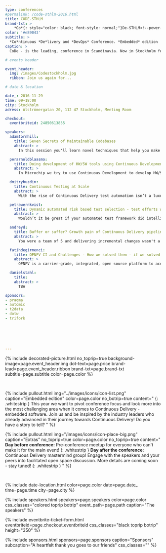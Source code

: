 ```yaml
---
type: conferences
#permalink: /code-sthlm-2016.html
title: CODE-STHLM
brand-txt: >
    *Co*{: style="color: black; font-style: normal;"}De-STHLM<!--power-icon-->
color: '#e89043'
subtitle: >
  *Co*ntinuous *De*livery and *DevOps* Conference. *Embedded* edition
caption: >
  CoDe - is the leading, conference in Scandinavia. Now in Stockholm for the second time.

# events header

event_header:
  img: /images/Codestockholm.jpg
  ribbon: Join us again for...

# date & location

date_: 2016-11-29
time: 09—18:00
city: Stockholm
adress: Alströmergatan 20, 112 47 Stockholm, Meeting Room

checkout:
  eventbriteid: 24850613855

speakers:
  adamtornhill:
    title: Seven Secrets of Maintainable Codebases
    abstract: >
      In this session you'll learn novel techniques that help you make sense of large codebases. You'll learn to identify the code that really matters for your ability to maintain a system, how to prioritize improvements and even evaluate your architecture based on how you actually work with the code. We'll also cover the people side of programming as you learn to mine social information such as communication paths, developer knowledge and hotspots. All techniques are based on software evolution. They use data from the most underused informational source that we have in our industry: our version-control system. Each point is illustrated with a case study from a real-world project.

  perarnoldblaasmo:
    title: Doing development of HW/SW tools using Continuous Development
    abstract: >
      In Microchip we try to use Continuous Development to develop HW/SW tools and applications when inventing new microchips. Looking at challenges, solutions and experiences in a global development environment.

  dmitrybuzdin:
    title: Continuous Testing at Scale
    abstract: >
      With the rise of Continuous Delivery test automation isn’t a luxury anymore — it’s the norm. However, when dealing with highly complex and modular projects you would be disappointed to learn that it is a challenge to set-up a fully automated continuous testing pipeline. The typical problems are tool incompatibility and general lack of suitable solutions to scale out test automation processes. Imagine tens of thousands of automated test cases, which are required to be run for a product to be fully tested. During this talk Dmitry will answer the following questions: How do you run your automated tests in the shortest time frame possible? How can you tell if your functional test coverage is improving? How do you select and run the most appropriate test cases? How do you get actionable insights from the results of your testing process? How to be sure that it’s safe to release a software package to production? This presentation will guide you through a journey of building and improving a test automation pipeline based on Jenkins in a large telco organisation with hundreds of thousands of test executions performed on daily basis. By looking at this example it would be possible to see what tools are currently missing on the market and where the test automation industry should focus its efforts. The talk will outline examples of microservices developed to fill the functional gaps. This experience would be beneficial and applicable to your next large-scale CD project.

  petrawernkvist:
    title: Dynamic automated risk based test selection - test efforts where it matters most
    abstract: >
      Wouldn’t it be great if your automated test framework did intelligent test selections for you? If it tested what’s most important to test every single time without manual effort? Continuous Integration places high demands on automatic regression testing. You need to continuously ensure that your products are of high quality. While doing that, how do you know that you are spending your testing resources on the most important areas when it is not possible to test everything every time? At Westermo we have solved this. We let the automated test framework dynamically select the most important test cases to be executed based on a set of risk factors - every single time we execute a new test round.

  andreyd:
    title: Buffer or suffer? Growth pain of Continuous Delivery pipelines and what to do about it.
    abstract: >
      You were a team of 5 and delivering incremental changes wasn't a problem - if something breaks you just fix it all together. But now you are ten teams. While you fix your colleagues wait. What can you do to avoid pressure and keep delivery pipeline green? I would like to share few ways that I used in different projects to overcome growth issues. Which one would work for you?

  fatihdegirmenci:
    title: OPNFV CI and Challenges - How we solved them - if we solved them at all!
    abstract: >
      OPNFV is a carrier-grade, integrated, open source platform to accelerate the introduction of new NFV products and services. It aims to build the platform by integrating components from different upstream projects such as OpenStack, OpenDaylight, OpenVswitch, KVM and so on. Apart from integrating different components, OPNFV aims to identify gaps in these components and fixes them directly in upstream. OPNFV sees CI/CD to be a solution to its challenges by providing a foundation for developing, integrating and testing OPNFV faster and more efficient through the release cycles. It is crucial for OPNFV and the ecosystem we are building the underlying upstream projects to find the best way to realize the principles and best practices of CI/CD methodologies to reduce the impacts caused by the integration work and be able to provide fast feedback to its own developers and other communities and a stable platform to our users release by release. During this session we will talk about the evolution of OPNFV CI/CD from the project's early days up till now and share our experiences.

  danielstahl:
    title:
    abstract: >
      TBA

sponsors:
- praqma
- automic
- t2data
- dotw
- trifork






---
```


{% include decorated-picture.html
no_toprip=true
background-image=page.event_header.img
dot-text=page.price
brand-lead=page.event_header.ribbon
brand-txt=page.brand-txt
subtitle=page.subtitle
color=page.color %}

<br>

{% include pullout.html
img="../images/icons/icon-list.png"
caption="Embedded edition"
color=page.color
no_botrip=true
content="
{: .whitestrip }
This year we want to pivot conference focus and look more into the most challenging area when it comes to Continuous Delivery - embedded software. Join us and be inspired by the industry leaders who already advanced in their journey towards Continuous Delivery! Do you have a story to tell?
"
%}

{% include pullout.html
img="/images/icons/icon-place-big.png"
caption="Extras"
no_toprip=true
color=page.color
no_toprip=true
content="
**Day before conference:** Pre-conference meetup for everyone who can't make it for the main event!
{: .whitestrip }
**Day after the conference:** Continuous Delivery mastermind group! Engage with the speakers and your peers into facilitated open space discussion. More details are coming soon - stay tuned!
{: .whitestrip }
"
%}

<br/>

{% include date-location.html
color=page.color
date=page.date_
time=page.time
city=page.city %}

{% include speakers.html
speakers=page.speakers
color=page.color
css_classes="colored toprip botrip"
event_path=page.path
caption="The speakers" %}

{% include eventbrite-ticket-form.html
eventbriteid=page.checkout.eventbriteid
css_classes="black toprip botrip"
height="350" %}

{% include sponsors.html
sponsors=page.sponsors
caption="Sponsors"
subcaption="A heartfelt thank you goes to our friends"
css_classes="" %}

